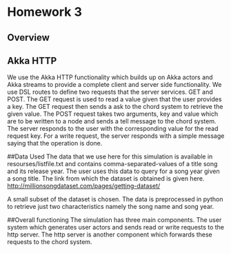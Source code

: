 # Homework 3 


## Overview

## Akka HTTP
We use the Akka HTTP functionality which builds up on Akka actors and Akka streams to provide a complete client and server side functionality. We use DSL routes to define two requests that the server services. GET and POST.
The GET request is used to read a value given that the user provides a key. The GET request then sends a ask to the chord system to retrieve the given value. The POST request takes two arguments, key and value which are to be written to a node and sends a tell message to the chord system. The server responds to the user with the corresponding value for the read request key. For a write request, the server responds with a simple message saying that the operation is done.

##Data Used 
The data that we use here for this simulation is available in resourses/listfile.txt and contains comma-separated-values of a title song and its release year.
The user uses this data to query for a song year given a song title. The link from which the dataset is obtained is given here. http://millionsongdataset.com/pages/getting-dataset/


A small subset of the dataset is chosen. The data is preprocessed in python to retrieve just two characteristics namely the song name and song year. 

##Overall functioning 
The simulation has three main components. The user system which generates user actors and sends read or write requests to the http server. The http server is another component which forwards these requests to the chord system. 

